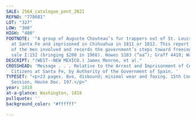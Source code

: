 ```yaml
---
SALE: 2564_catalogue_pent_2021
REFNO: "778681"
LOT: "327"
LOW: "300"
HIGH: "400"
FOOTNOTE: '"A group of Auguste Chouteau’s fur trappers out of St. Louis were seized
  at Santa Fe and imprisoned in Chihuahua in 1811 or 1812. This report contains testimonies
  of the men involved and records the government’s steps toward freeing the men"--Streeter
  sale I:152 (bringing $200 in 1966). Howes S103 (“aa”); Graff 4410; Wagner-Camp 15.'
DESCRIPT: "(WEST--NEW MEXICO.) James Monroe, et al."
CROSSHEAD: 'Message . . . Relative to the Arrest and Imprisonment of Certain American
  Citizens at Santa Fe, by Authority of the Government of Spain. '
TYPESET: "<p>23 pages. 8vo, disbound; minimal wear and foxing. 15th Congress, 1st
  Session, House Doc. 197.</p>"
year: 1818
at-a-glance: Washington, 1818
pullquote: ''
background_color: "#ffffff"

---
```

